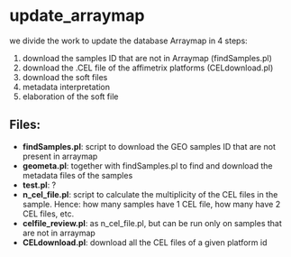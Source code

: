 # update_arraymap

we divide the work to update the database Arraymap in 4 steps:
  1. download the samples ID that are not in Arraymap (findSamples.pl)
  2. download the .CEL file of the affimetrix platforms (CELdownload.pl)
  3. download the soft files
  4. metadata interpretation
  5. elaboration of the soft file

## Files:

* **findSamples.pl**: script to download the GEO samples ID that are not present in arraymap
* **geometa.pl**: together with findSamples.pl to find and download the metadata files of the samples
* **test.pl**: ?
* **n_cel_file.pl**: script to calculate the multiplicity of the CEL files in the sample. Hence: how many samples have 1 CEL file, how many have 2 CEL files, etc.
* **celfile_review.pl**: as n_cel_file.pl, but can be run only on samples that are not in arraymap
* **CELdownload.pl**: download all the CEL files of a given platform id